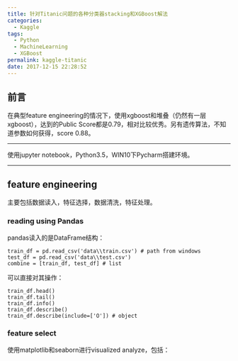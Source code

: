 ```yaml
---
title: 针对Titanic问题的各种分类器stacking和XGBoost解法
categories:
  - Kaggle
tags:
  - Python
  - MachineLearning
  - XGBoost
permalink: kaggle-titanic
date: 2017-12-15 22:28:52
---
```


<h2 id="intro">前言</h2>在典型feature engineering的情况下，使用xgboost和堆叠（仍然有一层xgboost），达到的Public Score都是0.79，相对比较优秀。另有遗传算法，不知道参数如何获得，score 0.88。


<!-- more -->

---------------

使用jupyter notebook，Python3.5，WIN10下Pycharm搭建环境。

---

## feature engineering

主要包括数据读入，特征选择，数据清洗，特征处理。

### reading using Pandas

pandas读入的是DataFrame结构：

```
train_df = pd.read_csv('data\\train.csv') # path from windows
test_df = pd.read_csv('data\\test.csv')
combine = [train_df, test_df] # list
```
可以直接对其操作：
```
train_df.head()
train_df.tail()
train_df.info()
train_df.describe()
train_df.describe(include=['O']) # object
```

### feature select

使用matplotlib和seaborn进行visualized analyze，包括：







